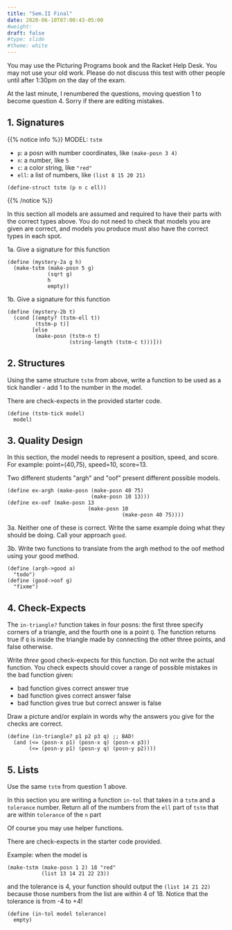 ```yaml
---
title: "Sem.II Final"
date: 2020-06-10T07:00:43-05:00
#weight: 
draft: false
#type: slide
#theme: white
---
```


You may use the Picturing Programs book and the Racket Help Desk. You
may not use your old work. Please do not discuss this test with other people
until after 1:30pm on the day of the exam.

At the last minute, I renumbered the questions, moving question 1 to
become question 4. Sorry if there are editing mistakes.

## 1. Signatures

{{% notice info %}}
MODEL: `tstm`

- `p`: a posn with number coordinates, like `(make-posn 3 4)`
- `n`: a number, like `5`
- `c`: a color string, like `"red"`
- `ell`: a list of numbers, like `(list 8 15 20 21)`

```racket
(define-struct tstm (p n c ell))
```
{{% /notice %}}

In this section all models are assumed and required to have their
parts with the correct types above. You do not need to check that
models you are given are correct, and models you produce must also
have the correct types in each spot.

1a. Give a signature for this function

```racket
(define (mystery-2a g h)
  (make-tstm (make-posn 5 g)
             (sqrt g)
             h
             empty))
```

1b. Give a signature for this function

```racket
(define (mystery-2b t)
  (cond [(empty? (tstm-ell t))
         (tstm-p t)]
        [else
         (make-posn (tstm-n t)
                    (string-length (tstm-c t)))]))
```

## 2. Structures

Using the same structure `tstm` from above, write a function to be
used as a tick handler - add 1 to the number in the model.

There are check-expects in the provided starter code.

```racket
(define (tstm-tick model)
  model)
```

## 3. Quality Design


In this section, the model needs to represent a position, speed, and score.
For example: point=(40,75), speed=10, score=13.

Two different students "argh" and "oof" present different possible models.

```racket
(define ex-argh (make-posn (make-posn 40 75)
                           (make-posn 10 13)))
(define ex-oof (make-posn 13
                          (make-posn 10
                                     (make-posn 40 75))))
```

3a. Neither one of these is correct. Write the same example 
doing what they should be doing.
     Call your approach `good`.

3b. Write two functions to translate from the argh method to the oof method
     using your good method.

```racket
(define (argh->good a)
  "todo")
(define (good->oof g)
  "fixme")
```


## 4. Check-Expects

The `in-triangle?` function takes in four posns: the first three
specify corners of a triangle, and the fourth one is a point
`Q`. The function returns true if `Q` is inside the triangle made by connecting
the other three points, and false otherwise.
   
Write *three* good check-expects for this function. Do
not write the actual function. You check expects should cover a
range of possible mistakes in the bad function given: 
   
   - bad function gives correct answer true
   - bad function gives correct answer false
   - bad function gives true but correct answer is false

Draw a picture and/or explain in words why the answers you give
for the checks are correct.
   
```racket
(define (in-triangle? p1 p2 p3 q) ;; BAD!
  (and (<= (posn-x p1) (posn-x q) (posn-x p3))
       (<= (posn-y p1) (posn-y q) (posn-y p2))))
```


## 5. Lists

Use the same `tstm` from question 1 above.

In this section you are writing a function `in-tol` that takes in a
`tstm` and a `tolerance` number. Return all of the numbers from the `ell`
part of `tstm` that are within `tolerance` of the `n` part

Of course you may use helper functions.

There are check-expects in the starter code provided. 

Example: when the model is
```racket
(make-tstm (make-posn 1 2) 18 "red"
           (list 13 14 21 22 23))
```
and the tolerance is 4, your function should output the `(list 14
21 22)` because those numbers from the list are within 4 of 18. Notice
that the tolerance is from -4 to +4!

```racket
(define (in-tol model tolerance)
  empty)
```

